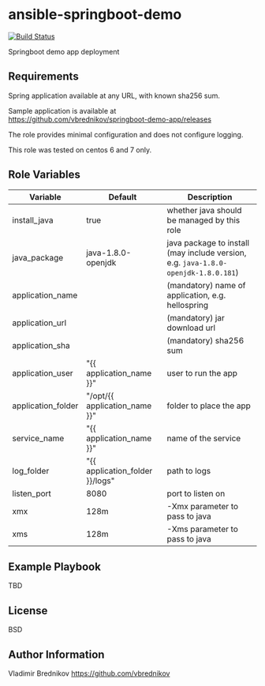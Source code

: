 ansible-springboot-demo
=========

[![Build Status](https://travis-ci.org/vbrednikov/ansible-springboot-demo.svg?branch=master)](https://travis-ci.org/vbrednikov/ansible-springboot-demo)

Springboot demo app deployment

Requirements
------------

Spring application available at any URL, with known sha256 sum.

Sample application is available at https://github.com/vbrednikov/springboot-demo-app/releases

The role provides minimal configuration and does not configure logging.

This role was tested on centos 6 and 7 only.

Role Variables
--------------

| Variable           | Default | Description |
| ------------------ | ------- | ----------- |
| install_java       | true                            | whether java should be managed by this role |
| java_package       | java-1.8.0-openjdk              | java package to install (may include version, e.g. `java-1.8.0-openjdk-1.8.0.181`) |
| application_name   |                                 | (mandatory) name of application, e.g. hellospring |
| application_url    |                                 | (mandatory) jar download url |
| application_sha    |                                 | (mandatory) sha256 sum  |
| application_user   | "{{ application_name }}"        | user to run the app     |
| application_folder | "/opt/{{ application_name }}"   | folder to place the app |
| service_name       | "{{ application_name }}"        | name of the service     |
| log_folder         | "{{ application_folder }}/logs" | path to logs            |
| listen_port        | 8080                            | port to listen on       |
| xmx                | 128m                            | -Xmx parameter to pass to java |
| xms                | 128m                            | -Xms parameter to pass to java |


Example Playbook
----------------

TBD

License
-------

BSD

Author Information
------------------

Vladimir Brednikov https://github.com/vbrednikov
